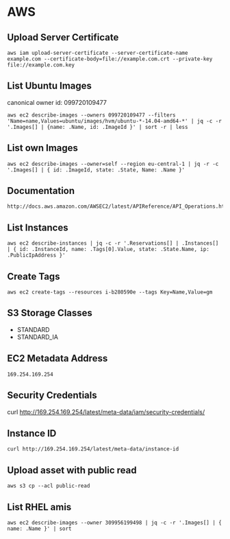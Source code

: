 # AWS

## Upload Server Certificate

	aws iam upload-server-certificate --server-certificate-name example.com --certificate-body=file://example.com.crt --private-key file://example.com.key

## List Ubuntu Images

canonical owner id: 099720109477

	aws ec2 describe-images --owners 099720109477 --filters 'Name=name,Values=ubuntu/images/hvm/ubuntu-*-14.04-amd64-*' | jq -c -r '.Images[] | {name: .Name, id: .ImageId }' | sort -r | less


## List own Images

	aws ec2 describe-images --owner=self --region eu-central-1 | jq -r -c '.Images[] | { id: .ImageId, state: .State, Name: .Name }'

## Documentation

	http://docs.aws.amazon.com/AWSEC2/latest/APIReference/API_Operations.html

## List Instances

	aws ec2 describe-instances | jq -c -r '.Reservations[] | .Instances[] | { id: .InstanceId, name: .Tags[0].Value, state: .State.Name, ip: .PublicIpAddress }'

## Create Tags

	aws ec2 create-tags --resources i-b280590e --tags Key=Name,Value=gm

## S3 Storage Classes

* STANDARD
* STANDARD_IA

## EC2 Metadata Address

	169.254.169.254

## Security Credentials

  curl http://169.254.169.254/latest/meta-data/iam/security-credentials/

## Instance ID

	curl http://169.254.169.254/latest/meta-data/instance-id

## Upload asset with public read

	aws s3 cp --acl public-read

## List RHEL amis

	aws ec2 describe-images --owner 309956199498 | jq -c -r '.Images[] | { name: .Name }' | sort
